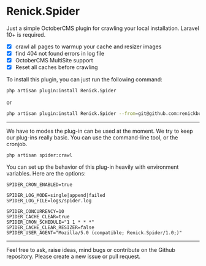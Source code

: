 # Renick.Spider

Just a simple OctoberCMS plugin for crawling your local installation.
Laravel 10+ is required.

- [x] crawl all pages to warmup your cache and resizer images
- [x] find 404 not found errors in log file
- [x] OctoberCMS MultiSite support
- [x] Reset all caches before crawling

To install this plugin, you can just run the following command:
```bash
php artisan plugin:install Renick.Spider
```
or
```bash
php artisan plugin:install Renick.Spider --from=git@github.com:renickbuettner/spider-plugin.git --want=dev-main
```

---

We have to modes the plug-in can be used at the moment. We try to keep our plug-ins really basic.
You can use the command-line tool, or the cronjob.

```bash
php artisan spider:crawl
```

You can set up the behavior of this plug-in heavily with environment variables. Here are the options:

```dotenv
SPIDER_CRON_ENABLED=true

SPIDER_LOG_MODE=single|append|failed
SPIDER_LOG_FILE=logs/spider.log

SPIDER_CONCURRENCY=10
SPIDER_CACHE_CLEAR=true
SPIDER_CRON_SCHEDULE="1 1 * * *"
SPIDER_CACHE_CLEAR_RESIZER=false
SPIDER_USER_AGENT="Mozilla/5.0 (compatible; Renick.Spider/1.0;)"
```

---


Feel free to ask, raise ideas, mind bugs or contribute on the Github repository. Please create a new issue or pull
request.
